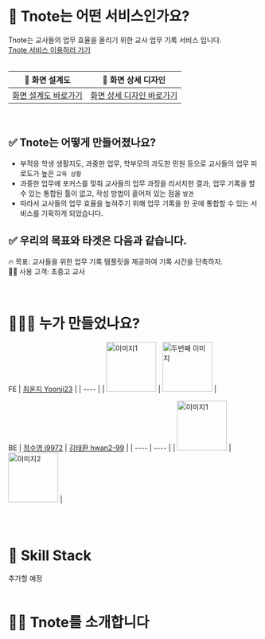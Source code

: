 # 🏫 Tnote는 어떤 서비스인가요?

Tnote는 교사들의 업무 효율을 올리기 위한 교사 업무 기록 서비스 입니다. <br>
[Tnote 서비스 이용하러 가기](https://businessyoon.store)
<br><br>

| 🔧 화면 설계도                                                                                                                                                                                                     | 🎨 화면 상세 디자인                                                                                                                                                                                                          |
| ------------------------------------------------------------------------------------------------------------------------------------------------------------------------------------------------------------------ | ---------------------------------------------------------------------------------------------------------------------------------------------------------------------------------------------------------------------------- |
| [화면 설계도 바로가기](https://www.figma.com/design/fZjXMhbjJSlpXhRXBaIzDj/%EA%B5%90%EC%82%AC-%EC%97%85%EB%AC%B4%EA%B4%80%EB%A6%AC-%ED%99%94%EB%A9%B4%EC%84%A4%EA%B3%84%EC%84%9C?node-id=0-1&t=5Cr7njGLmVIFXYlI-0) | [화면 상세 디자인 바로가기](https://www.figma.com/design/fZjXMhbjJSlpXhRXBaIzDj/%EA%B5%90%EC%82%AC-%EC%97%85%EB%AC%B4%EA%B4%80%EB%A6%AC-%ED%99%94%EB%A9%B4%EC%84%A4%EA%B3%84%EC%84%9C?node-id=453-5078&t=sYvmirMOjT4C36f8-0) |

<br>

## ✅ Tnote는 어떻게 만들어졌나요?

- 부적응 학생 생활지도, 과중한 업무, 학부모의 과도한 민원 등으로 교사들의 업무 피로도가 높은 `교육 상황`
- 과중한 업무에 포커스를 맞춰 교사들의 업무 과정을 리서치한 결과, 업무 기록을 할 수 있는 통합된 툴이 없고, 작성 방법이 흩어져 있는 점을 `발견`
- 따라서 교사들의 업무 효율을 높혀주기 위해 업무 기록을 한 곳에 통합할 수 있는 서비스를 기획하게 되었습니다.

## ✅ 우리의 목표와 타겟은 다음과 같습니다.

🔥 목표: 교사들을 위한 업무 기록 템플릿을 제공하여 기록 시간을 단축하자.<br>
👩‍🏫 사용 고객: 초중고 교사
<br><br><br>

# 👩‍👩‍👧 누가 만들었나요?

FE
| [최윤지 Yoonji23](https://github.com/Yoonji23) |
| ---- |
| <img src="https://avatars.githubusercontent.com/u/105706403?v=4" alt="이미지1" width="100" height="100"> | <img src="두번째_이미지_URL" alt="두번째 이미지" width="100" height="100"> |

BE
| [정수영 j9972](https://github.com/j9972) | [김태환 hwan2-99](https://github.com/hwan2-99) |
| ---- | ---- |
| <img src="https://avatars.githubusercontent.com/u/50689754?v=4" alt="이미지1" width="100" height="100"> | <img src="https://avatars.githubusercontent.com/u/93575221?v=4" alt="이미지2" width="100" height="100"> |

<br><br>

# 🔧 Skill Stack

추가할 예정
<br><br>

# 👩‍🏫 Tnote를 소개합니다
